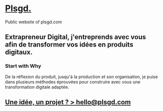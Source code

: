 # [Plsgd.](https://plsgd.com)
Public website of plsgd.com
## Extrapreneur Digital, j'entreprends avec vous afin de transformer vos idées en produits digitaux.
### Start with Why
De la réflexion du produit, jusqu'à la production et son organisation, je puise dans plusieurs méthodes éprouvées pour construire avec vous une transformation digitale adaptée.
## [Une idée, un projet ? > hello@plsgd.com](mailto:hello@plsgd.com)
